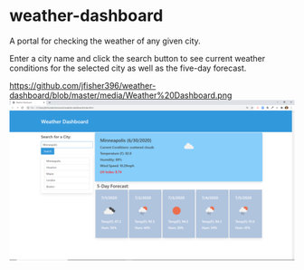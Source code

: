 # weather-dashboard

A portal for checking the weather of any given city.

Enter a city name and click the search button to see current weather conditions for the selected city as well as the five-day forecast.  

https://github.com/jfisher396/weather-dashboard/blob/master/media/Weather%20Dashboard.png
![GitHub Logo](/media/Weather%20Dashboard.png)
